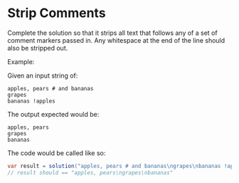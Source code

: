 # Strip Comments

Complete the solution so that it strips all text that follows any of a set of comment markers passed in. Any whitespace at the end of the line should also be stripped out.

Example:

Given an input string of:

```
apples, pears # and bananas
grapes
bananas !apples
```

The output expected would be:
```
apples, pears
grapes
bananas
```

The code would be called like so:
```java
var result = solution("apples, pears # and bananas\ngrapes\nbananas !apples", ["#", "!"])
// result should == "apples, pears\ngrapes\nbananas"
```
